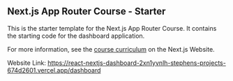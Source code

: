 ## Next.js App Router Course - Starter

This is the starter template for the Next.js App Router Course. It contains the starting code for the dashboard application.

For more information, see the [course curriculum](https://nextjs.org/learn) on the Next.js Website.



Website Link: https://react-nextjs-dashboard-2xn1yvnlh-stephens-projects-674d2601.vercel.app/dashboard
